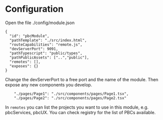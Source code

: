 # Configuration

Open the file ./config/module.json

```
{
  "id": "pbcModule",
  "pathTemplate": "./src/index.html",
  "routeCapabilities": "remote.js",
  "devServerPort": 9091,
  "pathTypescript": "public/types",
  "pathPublicAssets": ["..","public"],
  "remotes": [],
  "exposes": {}
}
```

Change the devServerPort to a free port and the name of the module. Then expose any new components you develop.

```
    "./pages/Page1": "./src/components/pages/Page1.tsx",
    "./pages/Page2": "./src/components/pages/Page2.tsx"
```

In `remotes` you can list the projects you want to use in this module, e.g. pbcServices, pbcUX. You can check registry for the list of PBCs available.
